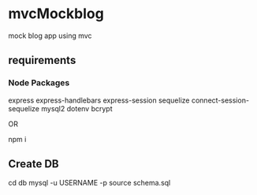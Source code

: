 # mvcMockblog
mock blog app using mvc

## requirements

### Node Packages
express
express-handlebars
express-session
sequelize
connect-session-sequelize
mysql2
dotenv
bcrypt

OR 

npm i 

## Create DB

cd db
mysql -u USERNAME -p 
source schema.sql
